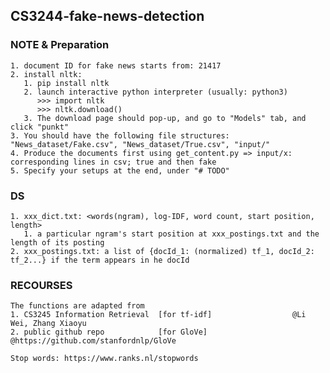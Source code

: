 ## CS3244-fake-news-detection

### NOTE & Preparation
    1. document ID for fake news starts from: 21417
    2. install nltk:
       1. pip install nltk
       2. launch interactive python interpreter (usually: python3)
          >>> import nltk
          >>> nltk.download()
       3. The download page should pop-up, and go to "Models" tab, and click "punkt"
    3. You should have the following file structures: "News_dataset/Fake.csv", "News_dataset/True.csv", "input/"
    4. Produce the documents first using get_content.py => input/x: corresponding lines in csv; true and then fake
    5. Specify your setups at the end, under "# TODO"


### DS
    1. xxx_dict.txt: <words(ngram), log-IDF, word count, start position, length>
       1. a particular ngram's start position at xxx_postings.txt and the length of its posting
    2. xxx_postings.txt: a list of {docId_1: (normalized) tf_1, docId_2: tf_2...} if the term appears in he docId


### RECOURSES
    The functions are adapted from
    1. CS3245 Information Retrieval  [for tf-idf]                  @Li Wei, Zhang Xiaoyu
    2. public github repo            [for GloVe]                   @https://github.com/stanfordnlp/GloVe

    Stop words: https://www.ranks.nl/stopwords